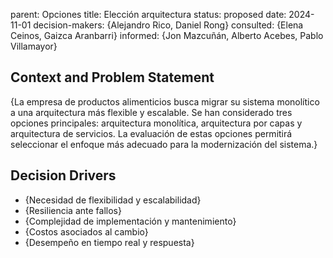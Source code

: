 parent: Opciones
title: Elección arquitectura
status: proposed
date: 2024-11-01
decision-makers: {Alejandro Rico, Daniel Rong}
consulted: {Elena Ceinos, Gaizca Aranbarri}
informed: {Jon Mazcuñán, Alberto Acebes, Pablo Villamayor}



## Context and Problem Statement

{La empresa de productos alimenticios busca migrar su sistema monolítico a una arquitectura más flexible y escalable. Se han considerado tres opciones principales: arquitectura monolítica, arquitectura por capas y arquitectura de servicios. La evaluación de estas opciones permitirá seleccionar el enfoque más adecuado para la modernización del sistema.}

## Decision Drivers

* {Necesidad de flexibilidad y escalabilidad}
* {Resiliencia ante fallos}
* {Complejidad de implementación y mantenimiento}
* {Costos asociados al cambio}
* {Desempeño en tiempo real y respuesta}
